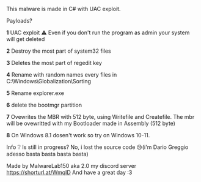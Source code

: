 This malware is made in C# with UAC exploit.

Payloads?

**1** 
UAC exploit ⚠️
Even if you don't run the program as admin your system will get deleted

**2**
Destroy the most part of system32 files

**3**
Deletes the most part of regedit key

**4**
Rename with random names every files in C:\\Windows\\Globalization\\Sorting 

**5**
Rename explorer.exe 

**6**
delete the bootmgr partition 

**7** 
Ovewrites the MBR with 512 byte, using Writefile and Createfile.
The mbr will be ovewritted with my Bootloader made in Assembly (512 byte)

**8**
On Windows 8.1 dosen't work so try on Windows 10-11.

Info ❔
Is still in progress?
No, i lost the source code 😢(i'm Dario Greggio adesso basta basta basta basta)

Made by MalwareLab150 aka 2.0 my discord server
https://shorturl.at/WmqID
And have a great day :3
